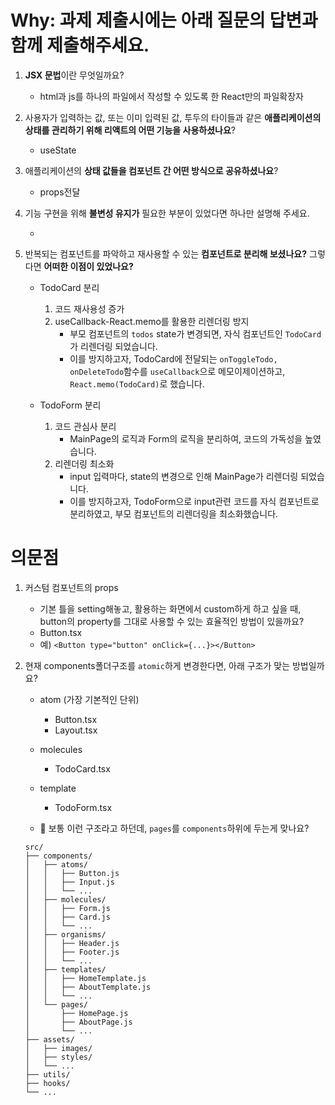 # Why: 과제 제출시에는 아래 질문의 답변과 함께 제출해주세요.

1. **JSX 문법**이란 무엇일까요?

   - html과 js를 하나의 파일에서 작성할 수 있도록 한 React만의 파일확장자

2. 사용자가 입력하는 값, 또는 이미 입력된 값, 투두의 타이들과 같은 **애플리케이션의 상태를 관리하기 위해 리액트의 어떤 기능을 사용하셨나요**?

   - useState

3. 애플리케이션의 **상태 값들을 컴포넌트 간 어떤 방식으로 공유하셨나요**?

   - props전달

4. 기능 구현을 위해 **불변성 유지가** 필요한 부분이 있었다면 하나만 설명해 주세요.

   -

5. 반복되는 컴포넌트를 파악하고 재사용할 수 있는 **컴포넌트로 분리해 보셨나요?** 그렇다면 **어떠한 이점이 있었나요?**

   - TodoCard 분리

     1. 코드 재사용성 증가
     2. useCallback-React.memo를 활용한 리렌더링 방지
        - 부모 컴포넌트의 `todos` state가 변경되면, 자식 컴포넌트인 `TodoCard`가 리렌더링 되었습니다.
        - 이를 방지하고자, TodoCard에 전달되는 `onToggleTodo, onDeleteTodo`함수를 `useCallback`으로 메모이제이션하고, `React.memo(TodoCard)`로 했습니다.

   - TodoForm 분리
     1. 코드 관심사 분리
        - MainPage의 로직과 Form의 로직을 분리하여, 코드의 가독성을 높였습니다.
     2. 리렌더링 최소화
        - input 입력마다, state의 변경으로 인해 MainPage가 리렌더링 되었습니다.
        - 이를 방지하고자, TodoForm으로 input관련 코드를 자식 컴포넌트로 분리하였고, 부모 컴포넌트의 리렌더링을 최소화했습니다.

# 의문점

1. 커스텀 컴포넌트의 props

   - 기본 틀을 setting해놓고, 활용하는 화면에서 custom하게 하고 싶을 때, button의 property를 그대로 사용할 수 있는 효율적인 방법이 있을까요?
   - Button.tsx
   - 예) `<Button type="button" onClick={...}></Button>`

2. 현재 components폴더구조를 `atomic`하게 변경한다면, 아래 구조가 맞는 방법일까요?

   - atom (가장 기본적인 단위)
     - Button.tsx
     - Layout.tsx
   - molecules
     - TodoCard.tsx
   - template

     - TodoForm.tsx

   - 🤔 보통 이런 구조라고 하던데, `pages`를 `components`하위에 두는게 맞나요?

   ```
   src/
   ├── components/
   │   ├── atoms/
   │   │   ├── Button.js
   │   │   ├── Input.js
   │   │   └── ...
   │   ├── molecules/
   │   │   ├── Form.js
   │   │   ├── Card.js
   │   │   └── ...
   │   ├── organisms/
   │   │   ├── Header.js
   │   │   ├── Footer.js
   │   │   └── ...
   │   ├── templates/
   │   │   ├── HomeTemplate.js
   │   │   ├── AboutTemplate.js
   │   │   └── ...
   │   └── pages/
   │       ├── HomePage.js
   │       ├── AboutPage.js
   │       └── ...
   ├── assets/
   │   ├── images/
   │   ├── styles/
   │   └── ...
   ├── utils/
   ├── hooks/
   └── ...
   ```
